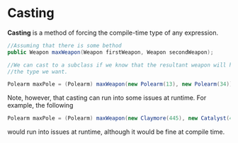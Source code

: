 # Casting

**Casting** is a method of forcing the compile-time type of any expression. 

```java
//Assuming that there is some bethod
public Weapon maxWeapon(Weapon firstWeapon, Weapon secondWeapon);

//We can cast to a subclass if we know that the resultant weapon will have 
//the type we want.

Polearm maxPole = (Polearm) maxWeapon(new Polearm(13), new Polearm(34));
```

Note, however, that casting can run into some issues at runtime. For example, the following

```java
Polearm maxPole = (Polearm) maxWeapon(new Claymore(445), new Catalyst(45));
```

would run into issues at runtime, although it would be fine at compile time.

